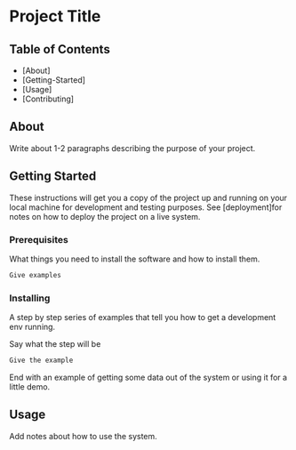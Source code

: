 # Project Title

## Table of Contents

- [About]
- [Getting-Started]
- [Usage]
- [Contributing]

## About

Write about 1-2 paragraphs describing the purpose of your project.

## Getting Started

These instructions will get you a copy of the project up and running on your local machine for development and testing purposes. See [deployment]for notes on how to deploy the project on a live system.

### Prerequisites

What things you need to install the software and how to install them.

```PowerShell
Give examples
```

### Installing

A step by step series of examples that tell you how to get a development env running.

Say what the step will be

```PowerShell
Give the example
```

End with an example of getting some data out of the system or using it for a little demo.

## Usage

Add notes about how to use the system.
